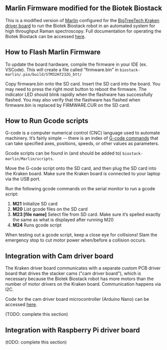 ## Marlin Firmware modified for the Biotek Biostack 
This is a modified version of [Marlin](https://github.com/bigtreetech/Marlin) configured for the [BigTreeTech Kraken driver board](https://github.com/bigtreetech/BIGTREETECH-Kraken/blob/master/BIGTREETECH%20Kraken%20V1.0%20User%20Manual.pdf) to run the Biotek Biostack robot in an automated system for high throughput Raman spectroscopy. Full documentation for operating the Biotek Biostack can be accessed [here](https://docs.google.com/document/d/1z7106h6sEGIVGQEQTHt1mG3ihGQOetWLh2Im52hU-tA/edit?pli=1).

## How to Flash Marlin Firmware
To update the board hardware, compile the firmware in your IDE (ex. VSCode). This will create a file called “firmware.bin” in <code>biostack-marlin/.pio/build/STM32H723ZG_btt/</code>

Copy firmware.bin onto the SD card. Insert the SD card into the board. You may need to press the right most button to reboot the firmware. The indicator LED should blink rapidly when the flashware has successfully flashed. You may also verify that the flashware has flashed when firmware.bin is replaced by FIRMWARE.CUR on the SD card.  

## How to Run Gcode scripts
G-code is a computer numerical control (CNC) language used to automate machinery. It’s fairly simple -- there is an index of [G-code commands](https://marlinfw.org/meta/gcode/) that can take specified axes, positions, speeds, or other values as parameters.

Gcode scripts can be found in (and should be added to) <code>biostack-marlin/Marlin/scripts</code>. 

Move the G-code script onto the SD card, and then plug the SD card into the Kraken board. Make sure the Kraken board is connected to your laptop via the USB port. 

Run the following gcode commands on the serial monitor to run a gcode script: 
1. **M21** 
Initialize SD card
2. **M20**
List gcode files on the SD card
3. **M23 [file name]**
Select file from SD card. Make sure it’s spelled exactly the same as what is displayed after running M20
4. **M24**
Runs gcode script

When testing out a gcode script, keep a close eye for collisions! Slam the emergency stop to cut motor power when/before a collision occurs. 

## Integration with Cam driver board
The Kraken driver board communicates with a separate custom PCB driver board that drives the stacker cams ("cam driver board"), which is necessary because the Biotek Biostack robot has more motors than the number of motor drivers on the Kraken board. Communication happens via I2C. 

Code for the cam driver board microcontroller (Arduino Nano) can be accessed [here](https://github.com/Tadesse-Lab/biostack-cam-driver). 

(TODO: complete this section)

## Integration with Raspberry Pi driver board
(tODO: complete this section)
